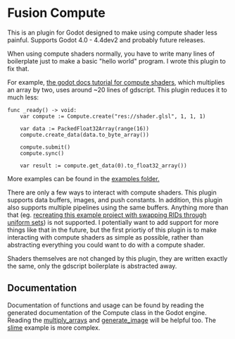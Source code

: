 # Fusion Compute

This is an plugin for Godot designed to make using compute shader less painful. Supports Godot 4.0 - 4.4dev2 and probably future releases.

When using compute shaders normally, you have to write many lines of boilerplate just to make a basic "hello world" program. I wrote this plugin to fix that.

For example, [the godot docs tutorial for compute shaders](https://docs.godotengine.org/en/stable/tutorials/shaders/compute_shaders.html), which multiplies an array by two, uses around ~20 lines of gdscript. This plugin reduces it to much less:

```gdscript
func _ready() -> void:
	var compute := Compute.create("res://shader.glsl", 1, 1, 1)

	var data := PackedFloat32Array(range(16))
	compute.create_data(data.to_byte_array())
	
	compute.submit()
	compute.sync()

	var result := compute.get_data(0).to_float32_array())
```

More examples can be found in the [examples folder.](./addons/fusion_compute/examples/)

There are only a few ways to interact with compute shaders. This plugin supports data buffers, images, and push constants. In addition, this plugin also supports multiple pipelines using the same buffers. Anything more than that (eg. [recreating this example project with swapping RIDs through uniform sets](https://github.com/godotengine/godot-demo-projects/tree/master/compute/texture/water_plane)) is not supported. I potentially want to add support for more things like that in the future, but the first priortiy of this plugin is to make interacting with compute shaders as simple as possible, rather than abstracting everything you could want to do with a compute shader.

Shaders themselves are not changed by this plugin, they are written exactly the same, only the gdscript boilerplate is abstracted away.

## Documentation

Documentation of functions and usage can be found by reading the generated documentation of the Compute class in the Godot engine. Reading the [multiply_arrays](./addons/fusion_compute/examples/array_multiply/) and [generate_image](./addons/fusion_compute/examples/generate_image/) will be helpful too. The [slime](./addons/fusion_compute/examples/slime/) example is more complex.
